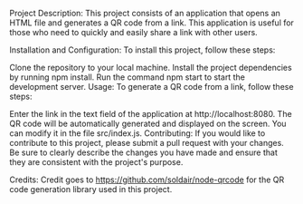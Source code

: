 Project Description:
This project consists of an application that opens an HTML file and generates a QR code from a link. This application is useful for those who need to quickly and easily share a link with other users.

Installation and Configuration:
To install this project, follow these steps:

Clone the repository to your local machine.
Install the project dependencies by running npm install.
Run the command npm start to start the development server.
Usage:
To generate a QR code from a link, follow these steps:

Enter the link in the text field of the application at http://localhost:8080.
The QR code will be automatically generated and displayed on the screen.
You can modify it in the file src/index.js.
Contributing:
If you would like to contribute to this project, please submit a pull request with your changes. Be sure to clearly describe the changes you have made and ensure that they are consistent with the project's purpose.

Credits:
Credit goes to https://github.com/soldair/node-qrcode for the QR code generation library used in this project.
